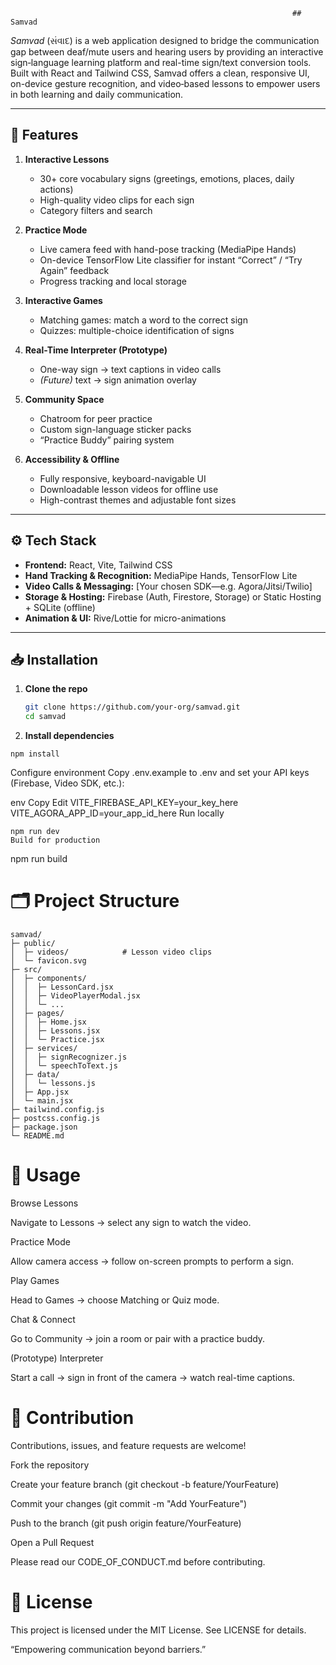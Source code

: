                                                                    ## Samvad

_Samvad_ (સંવાદ) is a web application designed to bridge the communication gap between deaf/mute users and hearing users by providing an interactive sign‐language learning platform and real-time sign/text conversion tools. Built with React and Tailwind CSS, Samvad offers a clean, responsive UI, on-device gesture recognition, and video‐based lessons to empower users in both learning and daily communication.

---

## 🚀 Features

1. **Interactive Lessons**  
   - 30+ core vocabulary signs (greetings, emotions, places, daily actions)  
   - High-quality video clips for each sign  
   - Category filters and search  

2. **Practice Mode**  
   - Live camera feed with hand-pose tracking (MediaPipe Hands)  
   - On-device TensorFlow Lite classifier for instant “Correct” / “Try Again” feedback  
   - Progress tracking and local storage  

3. **Interactive Games**  
   - Matching games: match a word to the correct sign  
   - Quizzes: multiple-choice identification of signs  

4. **Real-Time Interpreter (Prototype)**  
   - One-way sign → text captions in video calls  
   - *(Future)* text → sign animation overlay  

5. **Community Space**  
   - Chatroom for peer practice  
   - Custom sign-language sticker packs  
   - “Practice Buddy” pairing system  

6. **Accessibility & Offline**  
   - Fully responsive, keyboard-navigable UI  
   - Downloadable lesson videos for offline use  
   - High-contrast themes and adjustable font sizes  

---

## ⚙️ Tech Stack

- **Frontend:** React, Vite, Tailwind CSS  
- **Hand Tracking & Recognition:** MediaPipe Hands, TensorFlow Lite  
- **Video Calls & Messaging:** [Your chosen SDK—e.g. Agora/Jitsi/Twilio]  
- **Storage & Hosting:** Firebase (Auth, Firestore, Storage) or Static Hosting + SQLite (offline)  
- **Animation & UI:** Rive/Lottie for micro-animations  

---

## 📥 Installation

1. **Clone the repo**  
   ```bash
   git clone https://github.com/your-org/samvad.git
   cd samvad

2. **Install dependencies**

```npm install```

Configure environment
Copy .env.example to .env and set your API keys (Firebase, Video SDK, etc.):

env
Copy
Edit
VITE_FIREBASE_API_KEY=your_key_here
VITE_AGORA_APP_ID=your_app_id_here
Run locally

 ```
npm run dev
Build for production
```
 
npm run build


# 🗂️ Project Structure
 ```
samvad/
├─ public/
│  ├─ videos/            # Lesson video clips
│  └─ favicon.svg
├─ src/
│  ├─ components/
│  │  ├─ LessonCard.jsx
│  │  ├─ VideoPlayerModal.jsx
│  │  └─ ...  
│  ├─ pages/
│  │  ├─ Home.jsx
│  │  ├─ Lessons.jsx
│  │  └─ Practice.jsx
│  ├─ services/
│  │  ├─ signRecognizer.js
│  │  └─ speechToText.js
│  ├─ data/
│  │  └─ lessons.js
│  ├─ App.jsx
│  └─ main.jsx
├─ tailwind.config.js
├─ postcss.config.js
├─ package.json
└─ README.md
```

# 🎯 Usage
Browse Lessons

Navigate to Lessons → select any sign to watch the video.

Practice Mode

Allow camera access → follow on-screen prompts to perform a sign.

Play Games

Head to Games → choose Matching or Quiz mode.

Chat & Connect

Go to Community → join a room or pair with a practice buddy.

(Prototype) Interpreter

Start a call → sign in front of the camera → watch real-time captions.

# 🤝 Contribution
Contributions, issues, and feature requests are welcome!

Fork the repository

Create your feature branch (git checkout -b feature/YourFeature)

Commit your changes (git commit -m "Add YourFeature")

Push to the branch (git push origin feature/YourFeature)

Open a Pull Request

Please read our CODE_OF_CONDUCT.md before contributing.

# 📄 License
This project is licensed under the MIT License. See LICENSE for details.

“Empowering communication beyond barriers.”
